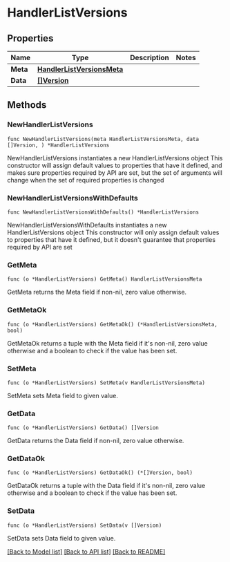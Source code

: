 # HandlerListVersions

## Properties

Name | Type | Description | Notes
------------ | ------------- | ------------- | -------------
**Meta** | [**HandlerListVersionsMeta**](HandlerListVersionsMeta.md) |  | 
**Data** | [**[]Version**](Version.md) |  | 

## Methods

### NewHandlerListVersions

`func NewHandlerListVersions(meta HandlerListVersionsMeta, data []Version, ) *HandlerListVersions`

NewHandlerListVersions instantiates a new HandlerListVersions object
This constructor will assign default values to properties that have it defined,
and makes sure properties required by API are set, but the set of arguments
will change when the set of required properties is changed

### NewHandlerListVersionsWithDefaults

`func NewHandlerListVersionsWithDefaults() *HandlerListVersions`

NewHandlerListVersionsWithDefaults instantiates a new HandlerListVersions object
This constructor will only assign default values to properties that have it defined,
but it doesn't guarantee that properties required by API are set

### GetMeta

`func (o *HandlerListVersions) GetMeta() HandlerListVersionsMeta`

GetMeta returns the Meta field if non-nil, zero value otherwise.

### GetMetaOk

`func (o *HandlerListVersions) GetMetaOk() (*HandlerListVersionsMeta, bool)`

GetMetaOk returns a tuple with the Meta field if it's non-nil, zero value otherwise
and a boolean to check if the value has been set.

### SetMeta

`func (o *HandlerListVersions) SetMeta(v HandlerListVersionsMeta)`

SetMeta sets Meta field to given value.


### GetData

`func (o *HandlerListVersions) GetData() []Version`

GetData returns the Data field if non-nil, zero value otherwise.

### GetDataOk

`func (o *HandlerListVersions) GetDataOk() (*[]Version, bool)`

GetDataOk returns a tuple with the Data field if it's non-nil, zero value otherwise
and a boolean to check if the value has been set.

### SetData

`func (o *HandlerListVersions) SetData(v []Version)`

SetData sets Data field to given value.



[[Back to Model list]](../README.md#documentation-for-models) [[Back to API list]](../README.md#documentation-for-api-endpoints) [[Back to README]](../README.md)


